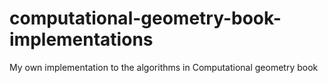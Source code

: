 # computational-geometry-book-implementations
My own implementation to the algorithms in Computational geometry book
